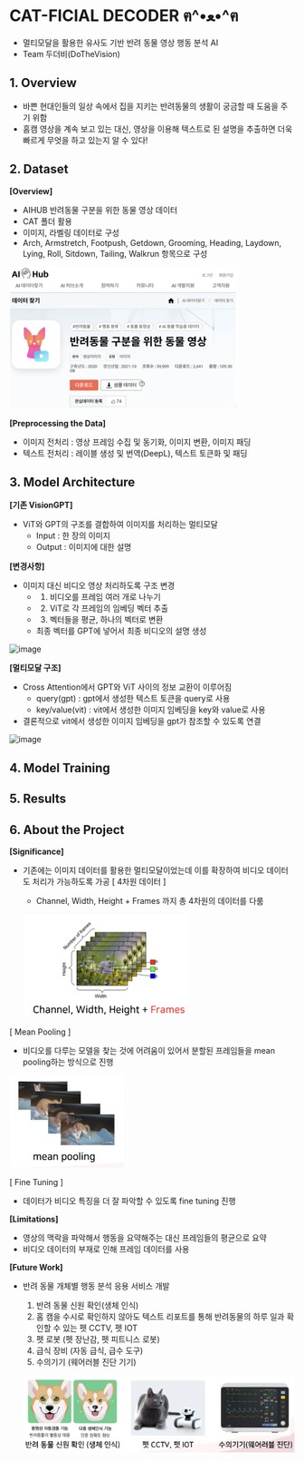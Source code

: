 # CAT-FICIAL DECODER ฅ^•ﻌ•^ฅ
- 멀티모달을 활용한 유사도 기반 반려 동물 영상 행동 분석 AI
- Team 두더비(DoTheVision) 

## 1. Overview
- 바쁜 현대인들의 일상 속에서 집을 지키는 반려동물의 생활이 궁금할 때 도움을 주기 위함
- 홈캠 영상을 계속 보고 있는 대신, 영상을 이용해 텍스트로 된 설명을 추출하면 더욱 빠르게 무엇을 하고 있는지 알 수 있다! 

## 2. Dataset

**[Overview]**

- AIHUB 반려동물 구분을 위한 동물 영상 데이터
- CAT 폴더 활용
- 이미지, 라벨링 데이터로 구성
- Arch, Armstretch, Footpush, Getdown, Grooming, Heading, Laydown, Lying, Roll, Sitdown, Tailing, Walkrun 항목으로 구성

![데이터 출처](images/16.PNG)

**[Preprocessing the Data]**
- 이미지 전처리 : 영상 프레임 수집 및 동기화, 이미지 변환, 이미지 패딩
- 텍스트 전처리 : 레이블 생성 및 번역(DeepL), 텍스트 토큰화 및 패딩


## 3. Model Architecture

**[기존 VisionGPT]**

- ViT와 GPT의 구조를 결합하여 이미지를 처리하는 멀티모달
  - Input : 한 장의 이미지
  - Output : 이미지에 대한 설명

**[변경사항]**

- 이미지 대신 비디오 영상 처리하도록 구조 변경
  - 1. 비디오를 프레임 여러 개로 나누기
  - 2. ViT로 각 프레임의 임베딩 벡터 추출
  - 3. 벡터들을 평균, 하나의 벡터로 변환
  - 최종 벡터를 GPT에 넣어서 최종 비디오의 설명 생성

![image](https://github.com/user-attachments/assets/bfa96d8c-b19b-4db9-9719-8c02f0f138e9)

**[멀티모달 구조]**

- Cross Attention에서 GPT와 ViT 사이의 정보 교환이 이루어짐
  - query(gpt) : gpt에서 생성한 텍스트 토큰을 query로 사용
  - key/value(vit) : vit에서 생성한 이미지 임베딩을 key와 value로 사용
- 결론적으로 vit에서 생성한 이미지 임베딩을 gpt가 참조할 수 있도록 연결

![image](https://github.com/user-attachments/assets/47eae9e8-1872-4f1e-8ca7-791269a9900e)


## 4. Model Training


## 5. Results

## 6. About the Project

**[Significance]**

- 기존에는 이미지 데이터를 활용한 멀티모달이었는데 이를 확장하여 비디오 데이터도 처리가 가능하도록 가공
  [ 4차원 데이터 ]
  - Channel, Width, Height + Frames 까지 총 4차원의 데이터를 다룸
    
  ![4차원 사진](images/20.PNG)

 [ Mean Pooling ]
  - 비디오를 다루는 모델을 찾는 것에 어려움이 있어서 분할된 프레임들을 mean pooling하는 방식으로 진행
    
  ![mean pooling 사진](images/21.PNG)

 [ Fine Tuning ]    
- 데이터가 비디오 특징을 더 잘 파악할 수 있도록 fine tuning 진행

**[Limitations]**
- 영상의 맥락을 파악해서 행동을 요약해주는 대신 프레임들의 평균으로 요약
- 비디오 데이터의 부재로 인해 프레임 데이터를 사용  
  

**[Future Work]**
- 반려 동물 개체별 행동 분석 응용 서비스 개발
  
  1) 반려 동물 신원 확인(생체 인식)
  2) 홈 캠을 수시로 확인하지 않아도 텍스트 리포트를 통해 반려동물의 하루 일과 확인할 수 있는 펫 CCTV, 펫 IOT
  3) 펫 로봇 (펫 장난감, 펫 피트니스 로봇)
  4) 급식 장비 (자동 급식, 급수 도구)
  5) 수의기기 (웨어러블 진단 기기)
 
  ![발전 방안 사진](images/23.PNG)




